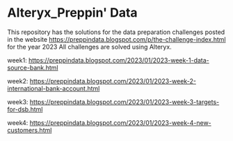 # Alteryx_Preppin' Data

This repository has the solutions for the data preparation challenges posted in the website https://preppindata.blogspot.com/p/the-challenge-index.html for the year 2023
All challenges are solved using Alteryx.

week1: https://preppindata.blogspot.com/2023/01/2023-week-1-data-source-bank.html

week2: https://preppindata.blogspot.com/2023/01/2023-week-2-international-bank-account.html

week3: https://preppindata.blogspot.com/2023/01/2023-week-3-targets-for-dsb.html

week4: https://preppindata.blogspot.com/2023/01/2023-week-4-new-customers.html
